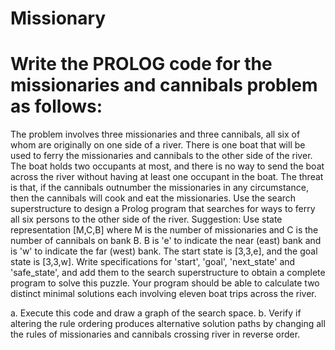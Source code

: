 # Missionary

# Write the PROLOG code for the missionaries and cannibals problem as follows:
<p>            The problem involves three missionaries and three cannibals, all six of whom are originally on one side of a river. There is one boat that will be used to ferry the missionaries and cannibals to the other side of the river. The boat holds two occupants at most, and there is no way to send the boat across the river without having at least one occupant in the boat. The threat is that, if the cannibals outnumber the missionaries in any circumstance, then the cannibals will cook and eat the missionaries. Use the search superstructure to design a Prolog program that searches for ways to ferry all six persons to the other side of the river. Suggestion: Use state representation [M,C,B] where M is the number of missionaries and C is the number of cannibals on bank B. B is 'e' to indicate the near (east) bank and is 'w' to indicate the far (west) bank.   The start state is [3,3,e], and the goal state is [3,3,w]. Write specifications for 'start', 'goal', 'next_state' and 'safe_state', and add them to the search superstructure to obtain a complete program to solve this puzzle. Your program should be able to calculate two distinct minimal solutions each involving eleven boat trips across the river.</p>
            a. Execute this code and draw a graph of the search space.
            b. Verify if altering the rule ordering produces alternative solution paths by changing all the rules of missionaries and cannibals crossing river in reverse order.
